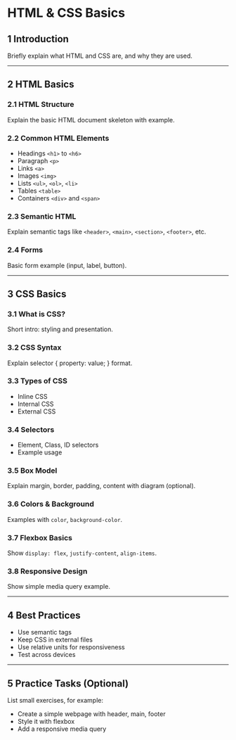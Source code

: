 # HTML & CSS Basics

## 1️ Introduction
Briefly explain what HTML and CSS are, and why they are used.

---

## 2️ HTML Basics

### 2.1 HTML Structure
Explain the basic HTML document skeleton with example.

### 2.2 Common HTML Elements
- Headings `<h1>` to `<h6>`
- Paragraph `<p>`
- Links `<a>`
- Images `<img>`
- Lists `<ul>`, `<ol>`, `<li>`
- Tables `<table>`
- Containers `<div>` and `<span>`

### 2.3 Semantic HTML
Explain semantic tags like `<header>`, `<main>`, `<section>`, `<footer>`, etc.

### 2.4 Forms
Basic form example (input, label, button).

---

## 3️ CSS Basics

### 3.1 What is CSS?
Short intro: styling and presentation.

### 3.2 CSS Syntax
Explain selector { property: value; } format.

### 3.3 Types of CSS
- Inline CSS
- Internal CSS
- External CSS

### 3.4 Selectors
- Element, Class, ID selectors
- Example usage

### 3.5 Box Model
Explain margin, border, padding, content with diagram (optional).

### 3.6 Colors & Background
Examples with `color`, `background-color`.

### 3.7 Flexbox Basics
Show `display: flex`, `justify-content`, `align-items`.

### 3.8 Responsive Design
Show simple media query example.

---

## 4️ Best Practices
- Use semantic tags
- Keep CSS in external files
- Use relative units for responsiveness
- Test across devices

---

## 5 Practice Tasks (Optional)
List small exercises, for example:
- Create a simple webpage with header, main, footer
- Style it with flexbox
- Add a responsive media query
